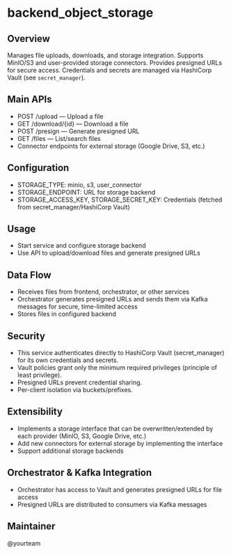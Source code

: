 # backend_object_storage

## Overview
Manages file uploads, downloads, and storage integration. Supports MinIO/S3 and user-provided storage connectors. Provides presigned URLs for secure access. Credentials and secrets are managed via HashiCorp Vault (see `secret_manager`).

## Main APIs
- POST /upload — Upload a file
- GET /download/{id} — Download a file
- POST /presign — Generate presigned URL
- GET /files — List/search files
- Connector endpoints for external storage (Google Drive, S3, etc.)

## Configuration
- STORAGE_TYPE: minio, s3, user_connector
- STORAGE_ENDPOINT: URL for storage backend
- STORAGE_ACCESS_KEY, STORAGE_SECRET_KEY: Credentials (fetched from secret_manager/HashiCorp Vault)

## Usage
- Start service and configure storage backend
- Use API to upload/download files and generate presigned URLs

## Data Flow
- Receives files from frontend, orchestrator, or other services
- Orchestrator generates presigned URLs and sends them via Kafka messages for secure, time-limited access
- Stores files in configured backend


## Security
- This service authenticates directly to HashiCorp Vault (secret_manager) for its own credentials and secrets.
- Vault policies grant only the minimum required privileges (principle of least privilege).
- Presigned URLs prevent credential sharing.
- Per-client isolation via buckets/prefixes.

## Extensibility
- Implements a storage interface that can be overwritten/extended by each provider (MinIO, S3, Google Drive, etc.)
- Add new connectors for external storage by implementing the interface
- Support additional storage backends

## Orchestrator & Kafka Integration
- Orchestrator has access to Vault and generates presigned URLs for file access
- Presigned URLs are distributed to consumers via Kafka messages

## Maintainer
@yourteam
